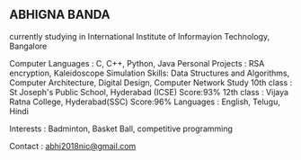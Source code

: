 ## ABHIGNA BANDA

currently studying in International Institute of Informayion Technology, Bangalore

Computer Languages : C, C++, Python, Java
Personal Projects : RSA encryption, Kaleidoscope Simulation
Skills: Data Structures and Algorithms, Computer Architecture, Digital Design, Computer Network
Study
10th class : St Joseph's Public School, Hyderabad (ICSE) Score:93% 
12th class : Vijaya Ratna College, Hyderabad(SSC) Score:96%
Languages : English, Telugu, Hindi

Interests : Badminton, Basket Ball, competitive programming

 Contact : abhi2018nic@gmail.com
